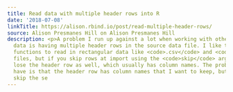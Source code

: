 ```yaml
---
title: Read data with multiple header rows into R
date: '2018-07-08'
linkTitle: https://alison.rbind.io/post/read-multiple-header-rows/
source: Alison Presmanes Hill on Alison Presmanes Hill
description: <p>A problem I run up against a lot when working with other people’s
  data is having multiple header rows in the source data file. I like to use <code>readr</code>
  functions to read in rectangular data like <code>.csv</code> and <code>.tsv</code>
  files, but if you skip rows at import using the <code>skip</code> argument, you
  lose the header row as well, which usually has column names. The problem I often
  have is that the header row has column names that I want to keep, but I’d like to
  skip the se
---
```

